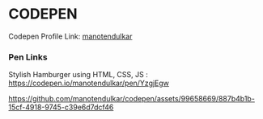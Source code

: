 # CODEPEN
Codepen Profile Link: [manotendulkar](https://codepen.io/manotendulkar)

### Pen Links
Stylish Hamburger using HTML, CSS, JS : https://codepen.io/manotendulkar/pen/YzgjEgw

https://github.com/manotendulkar/codepen/assets/99658669/887b4b1b-15cf-4918-9745-c39e6d7dcf46


